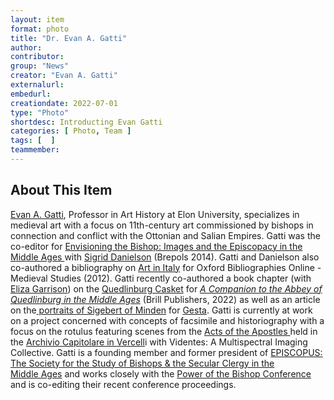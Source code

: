 ```yaml
---
layout: item
format: photo
title: "Dr. Evan A. Gatti"
author: 
contributor: 
group: "News"
creator: "Evan A. Gatti"
externalurl: 
embedurl: 
creationdate: 2022-07-01
type: "Photo"
shortdesc: Introducting Evan Gatti
categories: [ Photo, Team ]
tags: [  ]
teammember: 
---
```

## About This Item
<a href="http://www.elon.edu/directories/profile/?user=egatti">Evan A. Gatti</a>, Professor in Art History at Elon University, specializes in medieval art with a focus on 11th-century art commissioned by bishops in connection&nbsp;and&nbsp;conflict with the Ottonian and Salian Empires.&nbsp;Gatti was the co-editor for <a href="http://www.brepols.net/Pages/ShowProduct.aspx?prod_id=IS-9782503547992-1">Envisioning&nbsp;the Bishop:&nbsp;Images and the Episcopacy in the Middle Ages </a>with&nbsp;<a href="http://www.brepols.net/Pages/ShowAuthor.aspx?lid=152644" id="ProductDisplay1_crhsBehindTitleEDVZ_rptCRH_ctl01_hplCRH">Sigrid Danielson</a>&nbsp;(Brepols 2014). Gatti and Danielson also co-authored a bibliography on <a href="https://www.oxfordbibliographies.com/view/document/obo-9780195396584/obo-9780195396584-0120.xml?rskey=pqyH4Q&amp;result=2&amp;q=medieval italy #firstMatch">Art in Italy</a> for&nbsp;Oxford Bibliographies Online - Medieval Studies&nbsp;(2012). Gatti&nbsp;recently co-authored a book chapter (with <a href="https://www.middlebury.edu/academics/harc/faculty/node/235031">Eliza Garrison</a>) on the <a href="https://brill.com/display/book/9789004527492/BP000020.xml">Quedlinburg Casket</a>&nbsp;for <em><a href="https://brill.com/display/title/32442?rskey=RdRbs2&amp;result=1">A Companion to the Abbey of Quedlinburg in the Middle Ages</a></em> (Brill Publishers, 2022) as well as&nbsp;an article on the<a href="https://www.journals.uchicago.edu/doi/10.1086/720747"> portraits of Sigebert of Minden</a> for&nbsp;<a href="https://www.medievalart.org/gesta">Gesta</a>. Gatti&nbsp;is currently at work on a project concerned with concepts of facsimile and&nbsp;historiography with a focus on the&nbsp;rotulus featuring scenes from the <a href="https://artsandculture.google.com/asset/scroll-with-acts-of-apostles-local-scriptorium/hQFDHOjLkYNUZg">Acts of the Apostles </a>held in the <a href="http://tesorodelduomovc.it/biblioteca-archivio-capitolare/">Archivio Capitolare in Vercell</a>i with Videntes:&nbsp;A Multispectral Imaging Collective. Gatti is a founding member and former&nbsp;president of <a href="http://episcopus.org/">EPISCOPUS: The Society for the Study of Bishops &amp; the Secular Clergy in the Middle&nbsp;Ages</a> and&nbsp;works closely with the <a href="http://powerofthebishop.blogspot.com/">Power of the Bishop&nbsp;Conference </a>and is co-editing their recent conference&nbsp;proceedings.
